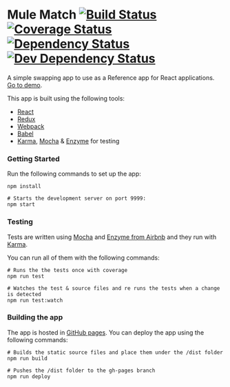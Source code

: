 # Mule Match [![Build Status][1]][2] [![Coverage Status][7]][8] [![Dependency Status][3]][4] [![Dev Dependency Status][5]][6]

[1]: https://travis-ci.org/mulesoft-labs/mule-match.svg?branch=master
[2]: https://travis-ci.org/mulesoft-labs/mule-match
[3]: https://gemnasium.com/mulesoft-labs/mule-match.svg
[4]: https://gemnasium.com/mulesoft-labs/mule-match#info=dependencies&view=table
[5]: https://david-dm.org/mulesoft-labs/mule-match/dev-status.svg
[6]: https://david-dm.org/mulesoft-labs/mule-match#info=devDependencies&view=table
[7]: https://coveralls.io/repos/github/mulesoft-labs/mule-match/badge.svg?branch=master
[8]: https://coveralls.io/github/mulesoft-labs/mule-match?branch=master

A simple swapping app to use as a Reference app for React applications. [Go to demo](http://mulesoft-labs.github.io/mule-match/).

This app is built using the following tools:

* [React](https://facebook.github.io/react/)
* [Redux](http://redux.js.org/)
* [Webpack](https://webpack.github.io/)
* [Babel](https://babeljs.io/)
* [Karma](http://karma-runner.github.io/), [Mocha](https://mochajs.org/) & [Enzyme](https://github.com/airbnb/enzyme) for testing

### Getting Started

Run the following commands to set up the app:
```
npm install

# Starts the development server on port 9999:
npm start
```

### Testing

Tests are written using [Mocha](https://mochajs.org/) and [Enzyme from Airbnb](https://github.com/airbnb/enzyme) and they run with [Karma](http://karma-runner.github.io/).

You can run all of them with the following commands:

```
# Runs the the tests once with coverage
npm run test

# Watches the test & source files and re runs the tests when a change is detected
npm run test:watch
```

### Building the app

The app is hosted in [GitHub pages](https://pages.github.com/). You can deploy the app using the following commands:

```
# Builds the static source files and place them under the /dist folder
npm run build

# Pushes the /dist folder to the gh-pages branch
npm run deploy

```
